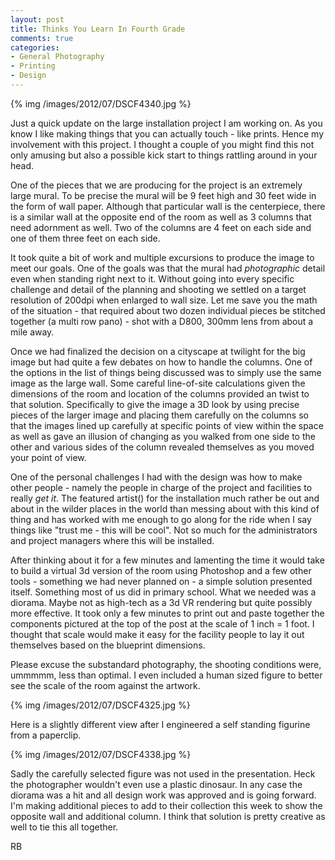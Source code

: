 ```yaml
---
layout: post
title: Thinks You Learn In Fourth Grade
comments: true
categories:
- General Photography
- Printing
- Design
---
```

{% img  /images/2012/07/DSCF4340.jpg %}

Just a quick update on the large installation project I am working on. As you know I like making things that you can actually touch - like prints. Hence my involvement with this project. I thought a couple of you might find this not only amusing but also a possible kick start to things rattling around in your head.

<!--more-->

One of the pieces that we are producing for the project is an extremely large mural. To be precise the mural will be 9 feet high and 30 feet wide in the form of wall paper. Although that particular wall is the centerpiece, there is a similar wall at the opposite end of the room as well as 3 columns that need adornment as well. Two of the columns are 4 feet on each side and one of them three feet on each side.

It took quite a bit of work and multiple excursions to produce the image to meet our goals. One of the goals was that the mural had *photographic* detail even when standing right next to it. Without going into every specific challenge and detail of the planning and shooting we settled on a target resolution of 200dpi when enlarged to wall size. Let me save you the math of the situation - that required about two dozen individual pieces be stitched together (a multi row pano) - shot with a D800, 300mm lens from about a mile away.

Once we had finalized the decision on a cityscape at twilight for the big image but had quite a few debates on how to handle the columns. One of the options in the list of things being discussed was to simply use the same image as the large wall. Some careful line-of-site calculations given the dimensions of the room and location of the columns provided an twist to that solution. Specifically to give the image a 3D look by using precise pieces of the larger image and placing them carefully on the columns so that the images lined up carefully at specific points of view within the space as well as gave an illusion of changing as you walked from one side to the other and various sides of the column revealed themselves as you moved your point of view. 

One of the personal challenges I had with the design was how to make other people - namely the people in charge of the project and facilities to really *get it*. The featured artist() for the installation much rather be out and about in the wilder places in the world than messing about with this kind of thing and has worked with me enough to go along for the ride when I say things like "trust me - this will be cool". Not so much for the administrators and project managers where this will be installed.

After thinking about it for a few minutes and lamenting the time it would take to build a virtual 3d version of the room using Photoshop and a few other tools - something we had never planned on - a simple solution presented itself. Something most of us did in primary school. What we needed was a diorama. Maybe not as high-tech as a 3d VR rendering but quite possibly more effective. It took only a few minutes to print out and paste together the components pictured at the top of the post at the scale of 1 inch = 1 foot. I thought that scale would make it easy for the facility people to lay it out themselves based on the blueprint dimensions.

Please excuse the substandard photography, the shooting conditions were, ummmmm, less than optimal. I even included a human sized figure to better see the scale of the room against the artwork.

{% img  /images/2012/07/DSCF4325.jpg %}

Here is a slightly different view after I engineered a self standing figurine from a paperclip.

{% img  /images/2012/07/DSCF4338.jpg %}

Sadly the carefully selected figure was not used in the presentation. Heck the photographer wouldn't even use a plastic dinosaur. In any case the diorama was a hit and all design work was approved and is going forward. I'm making additional pieces to add to their collection this week to show the opposite wall and additional column. I think that solution is pretty creative as well to tie this all together.

RB

